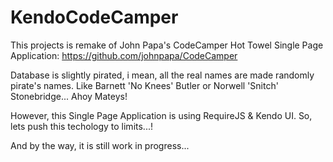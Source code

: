 # KendoCodeCamper

This projects is remake of John Papa's CodeCamper Hot Towel Single Page Application:
https://github.com/johnpapa/CodeCamper

Database is slightly pirated, i mean, all the real names are made randomly pirate's names. 
Like Barnett 'No Knees' Butler or Norwell 'Snitch' Stonebridge... Ahoy Mateys!

However, this Single Page Application is using RequireJS & Kendo UI. So, lets push this techology to limits...!

And by the way, it is still work in progress... 
